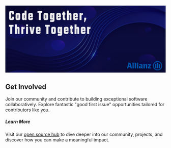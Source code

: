 
![Open Source at Allianz](https://github.com/allianz/.github/blob/main/profile/logo-profile3.png) 

## Get Involved
Join our community and contribute to building exceptional software collaboratively. Explore fantastic "good first issue" opportunities tailored for contributors like you.

##### Learn More
Visit our [open source hub](https://github.com/allianz/ospo) to dive deeper into our community, projects, and discover how you can make a meaningful impact.
